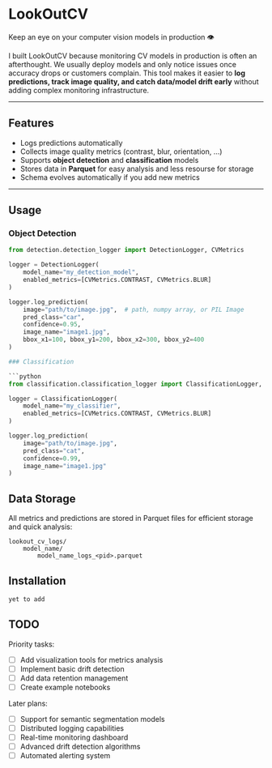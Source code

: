 # LookOutCV  

Keep an eye on your computer vision models in production 👁️  

I built LookOutCV because monitoring CV models in production is often an afterthought. We usually deploy models and only notice issues once accuracy drops or customers complain. This tool makes it easier to **log predictions, track image quality, and catch data/model drift early** without adding complex monitoring infrastructure.


---

## Features  

- Logs predictions automatically  
- Collects image quality metrics (contrast, blur, orientation, ...)  
- Supports **object detection** and **classification** models  
- Stores data in **Parquet** for easy analysis and less resourse for storage  
- Schema evolves automatically if you add new metrics  

---

## Usage  

### Object Detection  

```python
from detection.detection_logger import DetectionLogger, CVMetrics

logger = DetectionLogger(
    model_name="my_detection_model",
    enabled_metrics=[CVMetrics.CONTRAST, CVMetrics.BLUR]
)

logger.log_prediction(
    image="path/to/image.jpg",  # path, numpy array, or PIL Image
    pred_class="car",
    confidence=0.95,
    image_name="image1.jpg",
    bbox_x1=100, bbox_y1=200, bbox_x2=300, bbox_y2=400
)

### Classification

```python
from classification.classification_logger import ClassificationLogger, CVMetrics

logger = ClassificationLogger(
    model_name="my_classifier",
    enabled_metrics=[CVMetrics.CONTRAST, CVMetrics.BLUR]
)

logger.log_prediction(
    image="path/to/image.jpg",
    pred_class="cat",
    confidence=0.99,
    image_name="image1.jpg"
)
```

## Data Storage

All metrics and predictions are stored in Parquet files for efficient storage and quick analysis:
```
lookout_cv_logs/
    model_name/
        model_name_logs_<pid>.parquet
```

## Installation

```bash
yet to add
```

## TODO

Priority tasks:
- [ ] Add visualization tools for metrics analysis
- [ ] Implement basic drift detection
- [ ] Add data retention management
- [ ] Create example notebooks

Later plans:
- [ ] Support for semantic segmentation models
- [ ] Distributed logging capabilities
- [ ] Real-time monitoring dashboard
- [ ] Advanced drift detection algorithms
- [ ] Automated alerting system
